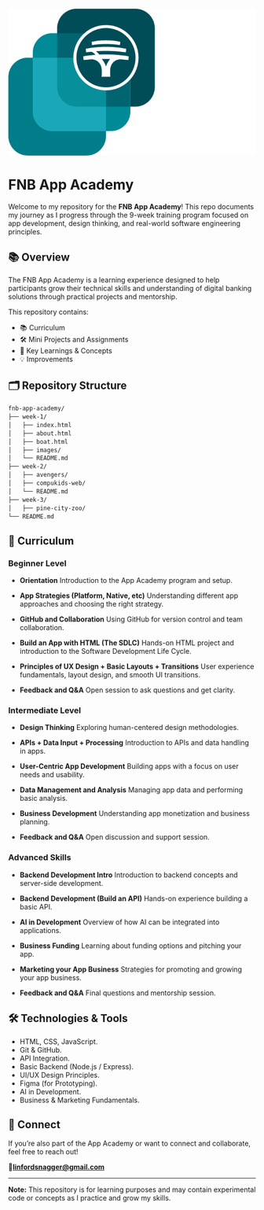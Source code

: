 ![fnb-app-of-the-year](week-1/images/image.png) 
# FNB App Academy

Welcome to my repository for the **FNB App Academy**! This repo documents my journey as I progress through the 9-week training program focused on app development, design thinking, and real-world software engineering principles.

## 📚 Overview

The FNB App Academy is a learning experience designed to help participants grow their technical skills and understanding of digital banking solutions through practical projects and mentorship.

This repository contains:

* 📚 Curriculum
* 🛠️ Mini Projects and Assignments
* 🧠 Key Learnings & Concepts
* 💡  Improvements

## 🗂️ Repository Structure

```bash
fnb-app-academy/
├── week-1/
│   ├── index.html
│   ├── about.html
│   ├── boat.html
│   ├── images/
│   └── README.md
├── week-2/
│   ├── avengers/
│   ├── compukids-web/
│   └── README.md
├── week-3/
│   ├── pine-city-zoo/
└── README.md
```

## 🧾 Curriculum

### Beginner Level

* **Orientation**
  Introduction to the App Academy program and setup.

* **App Strategies (Platform, Native, etc)**
  Understanding different app approaches and choosing the right strategy.

* **GitHub and Collaboration**
  Using GitHub for version control and team collaboration.

* **Build an App with HTML (The SDLC)**
  Hands-on HTML project and introduction to the Software Development Life Cycle.

* **Principles of UX Design + Basic Layouts + Transitions**
  User experience fundamentals, layout design, and smooth UI transitions.

* **Feedback and Q\&A**
  Open session to ask questions and get clarity.

### Intermediate Level

* **Design Thinking**
  Exploring human-centered design methodologies.

* **APIs + Data Input + Processing**
  Introduction to APIs and data handling in apps.

* **User-Centric App Development**
  Building apps with a focus on user needs and usability.

* **Data Management and Analysis**
  Managing app data and performing basic analysis.

* **Business Development**
  Understanding app monetization and business planning.

* **Feedback and Q\&A**
  Open discussion and support session.

### Advanced Skills

* **Backend Development Intro**
  Introduction to backend concepts and server-side development.

* **Backend Development (Build an API)**
  Hands-on experience building a basic API.

* **AI in Development**
  Overview of how AI can be integrated into applications.

* **Business Funding**
  Learning about funding options and pitching your app.

* **Marketing your App Business**
  Strategies for promoting and growing your app business.

* **Feedback and Q\&A**
  Final questions and mentorship session.


## 🛠️ Technologies & Tools

* HTML, CSS, JavaScript.
* Git & GitHub.
* API Integration.
* Basic Backend (Node.js / Express).
* UI/UX Design Principles.
* Figma (for Prototyping).
* AI in Development.
* Business & Marketing Fundamentals.

## 🤝 Connect

If you’re also part of the App Academy or want to connect and collaborate, feel free to reach out!


📧[**linfordsnagger@gmail.com**](mailto:linfordsnagger@gmail.com)

---

**Note:** This repository is for learning purposes and may contain experimental code or concepts as I practice and grow my skills.
